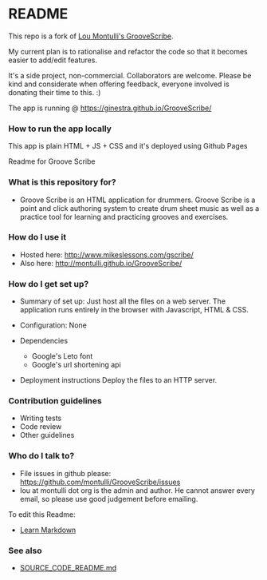 # README #

This repo is a fork of [Lou Montulli's GrooveScribe](https://github.com/montulli/GrooveScribe).

My current plan is to rationalise and refactor the code so that it becomes easier to add/edit features.

It's a side project, non-commercial. Collaborators are welcome.
Please be kind and considerate when offering feedback, everyone involved is donating their time to this. :)

The app is running @ https://ginestra.github.io/GrooveScribe/

### How to run the app locally

This app is plain HTML + JS + CSS and it's deployed using Github Pages

Readme for Groove Scribe

### What is this repository for? ###

* Groove Scribe is an HTML application for drummers.    Groove Scribe is a point and click authoring system to create drum sheet music as well as a practice tool for learning and practicing grooves and exercises.

### How do I use it ###

* Hosted here: http://www.mikeslessons.com/gscribe/
* Also here: http://montulli.github.io/GrooveScribe/

### How do I get set up? ###

* Summary of set up:  Just host all the files on a web server.   The application runs entirely in the browser with Javascript, HTML & CSS.

* Configuration: None

* Dependencies
    * Google's Leto font
    * Google's url shortening api

* Deployment instructions
Deploy the files to an HTTP server.

### Contribution guidelines ###

* Writing tests
* Code review
* Other guidelines

### Who do I talk to? ###

* File issues in github please:   https://github.com/montulli/GrooveScribe/issues
* lou at montulli dot org is the admin and author.   He cannot answer every email, so please use good judgement before emailing.

To edit this Readme:
* [Learn Markdown](https://bitbucket.org/tutorials/markdowndemo)

### See also ###

* [SOURCE_CODE_README.md](SOURCE_CODE_README.md)
